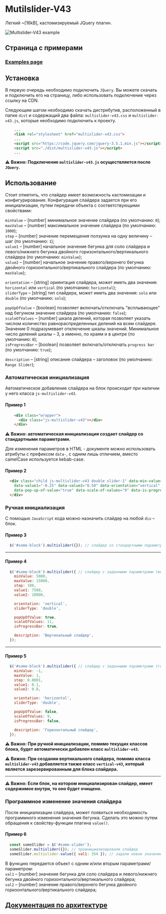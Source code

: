 # Mutilslider-V43

Легкий ~[16kB], кастомизируемый JQuery плагин.

![Multislider-V43 example](https://github.com/Van4e3WT/Mutilslider_V43/blob/master/example.jpg "Multislider-V43")

## Страница с примерами

### [Examples page](https://van4e3wt.github.io/Mutilslider_V43/example.html)

## Установка
В первую очередь необходимо подключить `JQuery`. Вы можете скачать и подключить его на страницу, либо использовать подключение через ссылку на CDN.

Следующим шагом необходимо скачать дистрибутив, расположенный в папке `dist` и содержащий два файла: `multislider-v43.css` и `multislider-v43.js`, которые необходимо подключить к проекту.

```html
    ...
    <link rel="stylesheet" href="multislider-v43.css">
    ...
    <script src="https://code.jquery.com/jquery-3.5.1.min.js"></script>
    <script src="./dist/multislider-v43.js"></script>
    ...
```
:warning: **Важно: Подключение `multislider-v43.js` осуществляется после `JQuery`.**

## Использование

Стоит отметить, что слайдер имеет возможность кастомизации и конфигурирования. Конфигурация слайдера задается при его инициализации, путем передачи объекта с соответствующими свойствами:    

`minValue` – [number] минимальное значение слайдера (по умолчанию: `0`);    
`maxValue` – [number] максимальное значение слайдера (по умолчанию: `1000`);    
`step` – [number] значение перемещения ползунка на одну величину – шаг (по умолчанию: `1`);    
`value1` – [number] начальное значение бегунка для соло слайдера и левого/нижнего бегунка двойного горизонтального/вертикального слайдера (по умолчанию: `minValue`);    
`value2` – [number] начальное значение правого/верхнего бегунка двойного горизонтального/вертикального слайдера (по умолчанию: `maxValue`);    

`orientation` – [string] ориентация слайдера, может иметь два значения: `horizontal` или `vertical` (по умолчанию: `horizontal`);    
`sliderType` – [string] тип слайдера, может иметь два значения: `solo` или `double` (по умолчанию: `solo`);    

`popUpOfValue` – [boolean] позволяет включать/отключать "всплывающее" над бегунком значение слайдера (по умолчанию: `false`);    
`scaleOfValues` – [number] шкала делений, которая позволяет указать числом количество равнораспределенных делений на всем слайдере. Значение 0 подразумевает отключение шкалы значений. Минимальное число делений шкалы – 3, а именно, по краям и в центре (по умолчанию: `0`);    
`isProgressBar` – [boolean] позволяет включать/отключать `progress bar` (по умолчанию: `true`);    

`description` – [string] описание слайдера – заголовок (по умолчанию: `Range Slider`);    

### Автоматическая инициализация

Автоматическое добавление слайдера на блок происходит при наличии у него класса `js-multislider-v43`.

#### Пример 1

```html
    <div class="wrapper">
      <div class="js-multislider-v43"></div>
    </div>
```
:warning: **Важно: автоматическая инициализация создает слайдер со стандартными параметрами.**

Для изменения параметров в HTML - документе можно использовать атрибуты с префиксом `data-`, с одним лишь отличием, вместо сamelCase используется kebab-case.

#### Пример 2

```html
  <div class="child js-multislider-v43 double slider-1" data-min-value="-1" data-max-value="1" data-step="0.01"
    data-value1="-0.25" data-value2="0.50" data-orientation="vertical" data-slider-type="double"
    data-pop-up-of-value="true" data-scale-of-values="9" data-is-progress-bar="false" data-description="My Slider">
  </div>
```

### Ручная инициализация

С помощью `JavaScript` кода можно назначить слайдер на любой `div` – блок.

#### Пример 3

```javascript
  $('#some-block').multislider({}); // слайдер со стандартными параметрами
```
____

#### Пример 4

```javascript
  $('#some-block').multislider({ // слайдер с заданными параметрами (вертикальный)
    minValue: 5000,
    maxValue: 15000,
    step: 100,
    value1: 7500,
    value2: 10000,

    orientation: 'vertical',
    sliderType: 'double',

    popUpOfValue: true,
    scaleOfValues: 11,
    isProgressBar: true,

    description: 'Вертикальный слайдер',
  });
```
____

#### Пример 5

```javascript
  $('#some-block').multislider({ // слайдер с заданными параметрами (горизонтальный)
    minValue: -1,
    maxValue: 1,
    step: 0.0001,
    value1: 0.1,
    value2: 0.8,

    orientation: 'horizontal',
    sliderType: 'double',

    popUpOfValue: false,
    scaleOfValues: 9,
    isProgressBar: false,

    description: 'Горизонтальный слайдер',
  });
```

:warning: **Важно: При ручной инициализации, помимо текущих классов блока, будет автоматически добавлен класс `multislider-v43`.**

:warning: **Важно: При создании вертикального слайдера, помимо класса `multislider-v43` добавляется также класс `vertical-v43`, который является зарезервированным для блока слайдера.**

____

:warning: **Важно: Если блок, на котором инициализирован слайдер, имеет содержимое внутри, то оно будет очищено.**

### Программное изменение значения слайдера
После инициализации слайдера, может появиться необходимость программного изменения значения бегунка.
Сделать это можно путем обращения к свойству-функции плагина `value()`.

#### Пример 6

```javascript
  const someSlider = $('#some-slider');
  someSlider.multislider({}); // проинициализировали слайдер
  someSlider.multislider.value({ val1: 354 }); // задали новое значение первому бегунку
```
В функцию передается объект с одним и/или вторым параметрами/параметром:    
`val1` – [number] значение бегунка для соло слайдера и левого/нижнего бегунка двойного горизонтального/вертикального слайдера;    
`val2` – [number] значение правого/верхнего бегунка двойного горизонтального/вертикального слайдера;    

## [Документация по архитектуре](https://github.com/Van4e3WT/Mutilslider_V43/blob/master/docs/documentation.md)